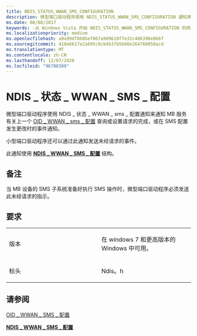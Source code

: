 ```yaml
---
title: NDIS_STATUS_WWAN_SMS_CONFIGURATION
description: 微型端口驱动程序使用 NDIS_STATUS_WWAN_SMS_CONFIGURATION 通知来通知 MB 服务有关上一个 OID_WWAN_SMS_CONFIGURATION \ 160; 查询或设置请求的完成，或在 SMS 配置发生更改的情况下通知 MB 服务。 小型端口驱动程序还可以通过此通知发送未经请求的事件。此通知使用 NDIS_WWAN_SMS_CONFIGURATION 结构。
ms.date: 08/08/2017
keywords: -从 Windows Vista 开始 NDIS_STATUS_WWAN_SMS_CONFIGURATION 的网络驱动程序
ms.localizationpriority: medium
ms.openlocfilehash: a9a99d7860bef867a9d9618f7e32c406390e866f
ms.sourcegitcommit: 418e6617e2a695c9cb4b37b5b60e264760858acd
ms.translationtype: MT
ms.contentlocale: zh-CN
ms.lasthandoff: 12/07/2020
ms.locfileid: "96788308"
---
```

# <a name="ndis_status_wwan_sms_configuration"></a>NDIS \_ 状态 \_ WWAN \_ SMS \_ 配置


微型端口驱动程序使用 NDIS \_ 状态 \_ WWAN \_ sms \_ 配置通知来通知 MB 服务有关上一个 [OID \_ WWAN \_ sms \_ 配置](oid-wwan-sms-configuration.md) 查询或设置请求的完成，或在 SMS 配置发生更改时的事件通知。

小型端口驱动程序还可以通过此通知发送未经请求的事件。

此通知使用 [**NDIS \_ WWAN \_ SMS \_ 配置**](/windows-hardware/drivers/ddi/ndiswwan/ns-ndiswwan-_ndis_wwan_sms_configuration) 结构。

<a name="remarks"></a>备注
-------

当 MB 设备的 SMS 子系统准备好执行 SMS 操作时，微型端口驱动程序必须发送此未经请求的指示。

<a name="requirements"></a>要求
------------

<table>
<colgroup>
<col width="50%" />
<col width="50%" />
</colgroup>
<tbody>
<tr class="odd">
<td><p>版本</p></td>
<td><p>在 windows 7 和更高版本的 Windows 中可用。</p></td>
</tr>
<tr class="even">
<td><p>标头</p></td>
<td>Ndis。h</td>
</tr>
</tbody>
</table>

## <a name="see-also"></a>请参阅


[OID \_ WWAN \_ SMS \_ 配置](oid-wwan-sms-configuration.md)

[**NDIS \_ WWAN \_ SMS \_ 配置**](/windows-hardware/drivers/ddi/ndiswwan/ns-ndiswwan-_ndis_wwan_sms_configuration)

 

